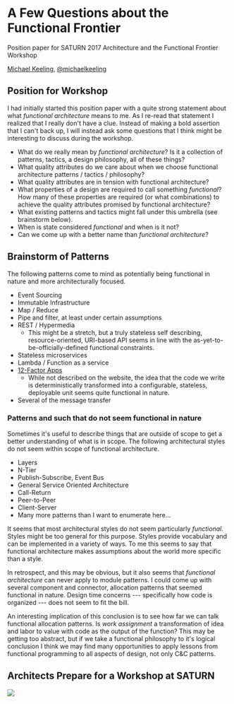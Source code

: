 # A Few Questions about the Functional Frontier

Position paper for SATURN 2017 Architecture and the Functional Frontier Workshop

[Michael Keeling](http://neverletdown.net), [@michaelkeeling](https://twitter.com/michaelkeeling)

## Position for Workshop

I had initially started this position paper with a quite strong
statement about what _functional architecture_ means to me.  As I re-read that
statement I realized that I really don't have a clue.  Instead of
making a bold assertion that I can't back up, I will instead ask some
questions that I think might be interesting to discuss during the workshop.

* What do we really mean by _functional architecture_?  Is it a collection of patterns,
  tactics, a design philosophy, all of these things?
* What quality attributes do we care about when we choose functional architecture
  patterns / tactics / philosophy?
* What quality attributes are in tension with functional architecture?
* What properties of a design are required to call something _functional_?  How many
  of these properties are required (or what combinations) to achieve the quality
  attributes promised by functional architecture?
* What existing patterns and tactics might fall under this umbrella (see brainstorm below).
* When is state considered _functional_ and when is it not?
* Can we come up with a better name than _functional architecture_?


## Brainstorm of Patterns

The following patterns come to mind as potentially being functional in nature
and more architecturally focused.

* Event Sourcing
* Immutable Infrastructure
* Map / Reduce
* Pipe and filter, at least under certain assumptions
* REST / Hypermedia
  * This might be a stretch, but a truly stateless self
    describing, resource-oriented, URI-based API seems
    in line with the as-yet-to-be-officially-defined functional
    constraints.
* Stateless microservices
* Lambda / Function as a service
* [12-Factor Apps](https://12factor.net/)
  * While not described on the website, the idea that the code we
    write is deterministically transformed into a configurable,
    stateless, deployable unit seems quite functional in nature.
* Several of the message transfer 


### Patterns and such that do not seem functional in nature

Sometimes it's useful to describe things that are outside of scope to get a
better understanding of what is in scope.  The following architectural styles
do not seem within scope of functional architecture.

* Layers
* N-Tier
* Publish-Subscribe, Event Bus
* General Service Oriented Architecture
* Call-Return
* Peer-to-Peer
* Client-Server
* Many more patterns than I want to enumerate here...

It seems that most architectural styles do not seem particularly _functional_.
Styles might be too general for this purpose.  Styles provide vocabulary and
can be implemented in a variety of ways.  To me this seems to say that
functional architecture makes assumptions about the world more specific than a
style.

In retrospect, and this may be obvious, but it also seems that _functional
architecture_ can never apply to module patterns.  I could come up with
several component and connector, allocation patterns that seemed functional
in nature.  Design time concerns --- specifically how code is organized ---
does not seem to fit the bill.

An interesting implication of this conclusion is to see how far we can talk
functional allocation patterns.  Is _work assignment_ a transformation of idea
and labor to value with code as the output of the function?  This may be getting
too abstract, but if we take a functional philosophy to it's logical conclusion I
think we may find many opportunities to apply lessons from functional programming
to all aspects of design, not only C&C patterns.


## Architects Prepare for a Workshop at SATURN

![](https://upload.wikimedia.org/wikipedia/commons/4/41/The_Oregon_Trail.jpg)

